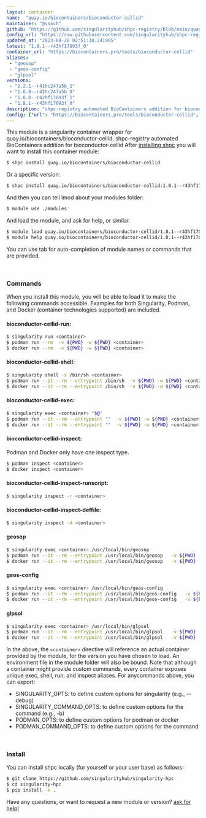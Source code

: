 ```yaml
---
layout: container
name:  "quay.io/biocontainers/bioconductor-cellid"
maintainer: "@vsoch"
github: "https://github.com/singularityhub/shpc-registry/blob/main/quay.io/biocontainers/bioconductor-cellid/container.yaml"
config_url: "https://raw.githubusercontent.com/singularityhub/shpc-registry/main/quay.io/biocontainers/bioconductor-cellid/container.yaml"
updated_at: "2023-08-28 02:51:38.241905"
latest: "1.8.1--r43hf17093f_0"
container_url: "https://biocontainers.pro/tools/bioconductor-cellid"
aliases:
 - "geosop"
 - "geos-config"
 - "glpsol"
versions:
 - "1.2.1--r41hc247a5b_1"
 - "1.6.0--r42hc247a5b_0"
 - "1.6.0--r42hf17093f_1"
 - "1.8.1--r43hf17093f_0"
description: "shpc-registry automated BioContainers addition for bioconductor-cellid"
config: {"url": "https://biocontainers.pro/tools/bioconductor-cellid", "maintainer": "@vsoch", "description": "shpc-registry automated BioContainers addition for bioconductor-cellid", "latest": {"1.8.1--r43hf17093f_0": "sha256:2028a74173b813016f735912515a7e7147adc02baab24820524e1c78933d33ad"}, "tags": {"1.2.1--r41hc247a5b_1": "sha256:b7d4f7626574dbf0d4761fbc663e08275d0aa4b9bc991eda538bcc3fbf40ae46", "1.6.0--r42hc247a5b_0": "sha256:0caf6533c1c42684d5ad13debf5e4e2250ed989f98e207a6bf2cea961f504a78", "1.6.0--r42hf17093f_1": "sha256:e135e8dffc5831fce9b20de0074371ccde1243d37f4dbf72c6e7b8c931cc424f", "1.8.1--r43hf17093f_0": "sha256:2028a74173b813016f735912515a7e7147adc02baab24820524e1c78933d33ad"}, "docker": "quay.io/biocontainers/bioconductor-cellid", "aliases": {"geosop": "/usr/local/bin/geosop", "geos-config": "/usr/local/bin/geos-config", "glpsol": "/usr/local/bin/glpsol"}}
---
```


This module is a singularity container wrapper for quay.io/biocontainers/bioconductor-cellid.
shpc-registry automated BioContainers addition for bioconductor-cellid
After [installing shpc](#install) you will want to install this container module:


```bash
$ shpc install quay.io/biocontainers/bioconductor-cellid
```

Or a specific version:

```bash
$ shpc install quay.io/biocontainers/bioconductor-cellid:1.8.1--r43hf17093f_0
```

And then you can tell lmod about your modules folder:

```bash
$ module use ./modules
```

And load the module, and ask for help, or similar.

```bash
$ module load quay.io/biocontainers/bioconductor-cellid/1.8.1--r43hf17093f_0
$ module help quay.io/biocontainers/bioconductor-cellid/1.8.1--r43hf17093f_0
```

You can use tab for auto-completion of module names or commands that are provided.

<br>

### Commands

When you install this module, you will be able to load it to make the following commands accessible.
Examples for both Singularity, Podman, and Docker (container technologies supported) are included.

#### bioconductor-cellid-run:

```bash
$ singularity run <container>
$ podman run --rm  -v ${PWD} -w ${PWD} <container>
$ docker run --rm  -v ${PWD} -w ${PWD} <container>
```

#### bioconductor-cellid-shell:

```bash
$ singularity shell -s /bin/sh <container>
$ podman run --it --rm --entrypoint /bin/sh  -v ${PWD} -w ${PWD} <container>
$ docker run --it --rm --entrypoint /bin/sh  -v ${PWD} -w ${PWD} <container>
```

#### bioconductor-cellid-exec:

```bash
$ singularity exec <container> "$@"
$ podman run --it --rm --entrypoint ""  -v ${PWD} -w ${PWD} <container> "$@"
$ docker run --it --rm --entrypoint ""  -v ${PWD} -w ${PWD} <container> "$@"
```

#### bioconductor-cellid-inspect:

Podman and Docker only have one inspect type.

```bash
$ podman inspect <container>
$ docker inspect <container>
```

#### bioconductor-cellid-inspect-runscript:

```bash
$ singularity inspect -r <container>
```

#### bioconductor-cellid-inspect-deffile:

```bash
$ singularity inspect -d <container>
```


#### geosop

```bash
$ singularity exec <container> /usr/local/bin/geosop
$ podman run --it --rm --entrypoint /usr/local/bin/geosop   -v ${PWD} -w ${PWD} <container> -c " $@"
$ docker run --it --rm --entrypoint /usr/local/bin/geosop   -v ${PWD} -w ${PWD} <container> -c " $@"
```


#### geos-config

```bash
$ singularity exec <container> /usr/local/bin/geos-config
$ podman run --it --rm --entrypoint /usr/local/bin/geos-config   -v ${PWD} -w ${PWD} <container> -c " $@"
$ docker run --it --rm --entrypoint /usr/local/bin/geos-config   -v ${PWD} -w ${PWD} <container> -c " $@"
```


#### glpsol

```bash
$ singularity exec <container> /usr/local/bin/glpsol
$ podman run --it --rm --entrypoint /usr/local/bin/glpsol   -v ${PWD} -w ${PWD} <container> -c " $@"
$ docker run --it --rm --entrypoint /usr/local/bin/glpsol   -v ${PWD} -w ${PWD} <container> -c " $@"
```



In the above, the `<container>` directive will reference an actual container provided
by the module, for the version you have chosen to load. An environment file in the
module folder will also be bound. Note that although a container
might provide custom commands, every container exposes unique exec, shell, run, and
inspect aliases. For anycommands above, you can export:

 - SINGULARITY_OPTS: to define custom options for singularity (e.g., --debug)
 - SINGULARITY_COMMAND_OPTS: to define custom options for the command (e.g., -b)
 - PODMAN_OPTS: to define custom options for podman or docker
 - PODMAN_COMMAND_OPTS: to define custom options for the command

<br>

### Install

You can install shpc locally (for yourself or your user base) as follows:

```bash
$ git clone https://github.com/singularityhub/singularity-hpc
$ cd singularity-hpc
$ pip install -e .
```

Have any questions, or want to request a new module or version? [ask for help!](https://github.com/singularityhub/singularity-hpc/issues)